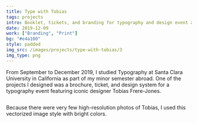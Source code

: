 ```yaml
---
title: Type with Tobias
tags: projects
intro: Booklet, tickets, and branding for typography and design event at Santa Clara University
date: 2019-12-09
work: ["Branding", "Print"]
bg: "#e4a100"
style: padded
img_src: /images/projects/type-with-tobias/3
img_type: png
---
```


From September to December 2019, I studied Typography at Santa Clara University in California as part of my minor semester abroad. One of the projects I designed was a brochure, ticket, and design system for a typography event featuring iconic designer Tobias Frere-Jones.

<img class="image" alt="" src="/images/projects/type-with-tobias/0.png">

Because there were very few high-resolution photos of Tobias, I used this vectorized image style with bright colors.

<img class="image" alt="" src="/images/projects/type-with-tobias/1.png">
<img class="image" alt="" src="/images/projects/type-with-tobias/2.png">
<img class="image" alt="" src="/images/projects/type-with-tobias/3.png">
<img class="image" alt="" src="/images/projects/type-with-tobias/4.png">
<img class="image" alt="" src="/images/projects/type-with-tobias/5.png">
<img class="image" alt="" src="/images/projects/type-with-tobias/6.png">
<img class="image" alt="" src="/images/projects/type-with-tobias/7.png">
<img class="image" alt="" src="/images/projects/type-with-tobias/ticket.png">
